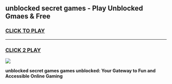 
## unblocked secret games - Play Unblocked Gmaes & Free
<h3>
<a href="https://premium.freeplayer.one?title=unblocked_secret_games&ref=20F">CLICK TO PLAY</a></h3>
<hr>

<h3>
<a href="https://premium.freeplayer.one?title=unblocked_secret_games&ref=20F">CLICK 2 PLAY</a>
  
</h3>

<a href="https://premium.freeplayer.one?title=unblocked_secret_games&ref=20F/"><img src="https://clearcache.store/games.png"></a>


**unblocked secret games games unblocked: Your Gateway to Fun and Accessible Online Gaming**
